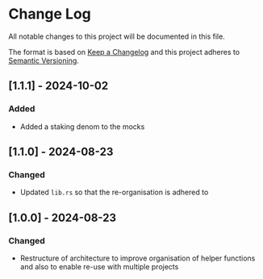 # Change Log

All notable changes to this project will be documented in this file.

The format is based on [Keep a Changelog](http://keepachangelog.com/)
and this project adheres to [Semantic Versioning](http://semver.org/).

## [1.1.1] - 2024-10-02

### Added

- Added a staking denom to the mocks

## [1.1.0] - 2024-08-23

### Changed

- Updated `lib.rs` so that the re-organisation is adhered to

## [1.0.0] - 2024-08-23

### Changed

- Restructure of architecture to improve organisation of helper functions and also to enable re-use with multiple projects
